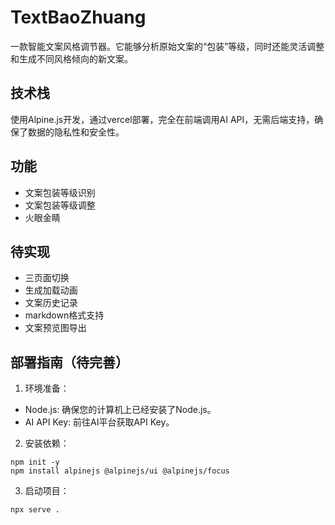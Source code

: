 # TextBaoZhuang
一款智能文案风格调节器。它能够分析原始文案的“包装”等级，同时还能灵活调整和生成不同风格倾向的新文案。

## 技术栈
使用Alpine.js开发，通过vercel部署，完全在前端调用AI API，无需后端支持，确保了数据的隐私性和安全性。

## 功能
- 文案包装等级识别
- 文案包装等级调整
- 火眼金睛

## 待实现
- 三页面切换
- 生成加载动画
- 文案历史记录
- markdown格式支持
- 文案预览图导出

## 部署指南（待完善）
1. 环境准备：
- Node.js: 确保您的计算机上已经安装了Node.js。
- AI API Key: 前往AI平台获取API Key。
2. 安装依赖：
```
npm init -y
npm install alpinejs @alpinejs/ui @alpinejs/focus
```
3. 启动项目：
```
npx serve .
```